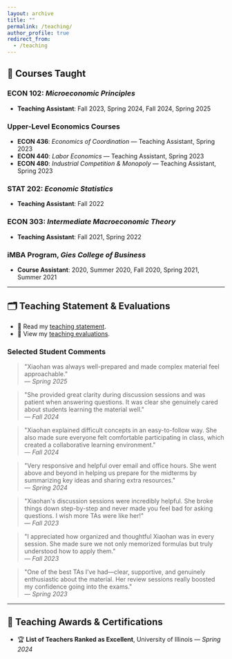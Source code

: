 ```yaml
---
layout: archive
title: ""
permalink: /teaching/
author_profile: true
redirect_from:
  - /teaching
---
```


<div class="notice--primary" markdown="1">
  
## 📘 Courses Taught

### ECON 102: *Microeconomic Principles*
- **Teaching Assistant**: Fall 2023, Spring 2024, Fall 2024, Spring 2025

### Upper-Level Economics Courses
- **ECON 436**: *Economics of Coordination* — Teaching Assistant, Spring 2023  
- **ECON 440**: *Labor Economics* — Teaching Assistant, Spring 2023  
- **ECON 480**: *Industrial Competition & Monopoly* — Teaching Assistant, Spring 2023

### STAT 202: *Economic Statistics*
- **Teaching Assistant**: Fall 2022

### ECON 303: *Intermediate Macroeconomic Theory*
- **Teaching Assistant**: Fall 2021, Spring 2022

### iMBA Program, *Gies College of Business*
- **Course Assistant**: 2020, Summer 2020, Fall 2020, Spring 2021, Summer 2021
  
</div>

---

<div class="notice--info" markdown="1">

## 🗂️ Teaching Statement & Evaluations

- 📄 Read my [teaching statement](https://uofi.box.com/s/uqyq3848to5p0tfzex58ciompa3958y4).  
- 📝 View my [teaching evaluations](link-to-evaluations).

### Selected Student Comments

> "Xiaohan was always well-prepared and made complex material feel approachable."  
> — *Spring 2025*

> "She provided great clarity during discussion sessions and was patient when answering questions. It was clear she genuinely cared about students learning the material well."  
> — *Fall 2024*

> "Xiaohan explained difficult concepts in an easy-to-follow way. She also made sure everyone felt comfortable participating in class, which created a collaborative learning environment."  
> — *Fall 2024*

> "Very responsive and helpful over email and office hours. She went above and beyond in helping us prepare for the midterms by summarizing key ideas and sharing extra resources."  
> — *Spring 2024*

> "Xiaohan's discussion sessions were incredibly helpful. She broke things down step-by-step and never made you feel bad for asking questions. I wish more TAs were like her!"  
> — *Fall 2023*

> "I appreciated how organized and thoughtful Xiaohan was in every session. She made sure we not only memorized formulas but truly understood how to apply them."  
> — *Fall 2023*

> "One of the best TAs I’ve had—clear, supportive, and genuinely enthusiastic about the material. Her review sessions really boosted my confidence going into the exams."  
> — *Spring 2023*

</div>

---

<div class="notice--success" markdown="1">
  
## 🏅 Teaching Awards & Certifications

- 🏆 **List of Teachers Ranked as Excellent**, University of Illinois — *Spring 2024*

</div>
